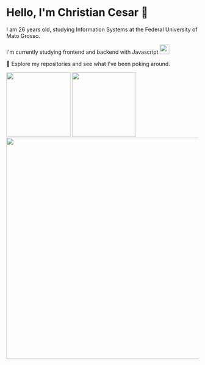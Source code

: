 # Hello, I'm Christian Cesar :vulcan_salute:

I am 26 years old, studying Information Systems at the Federal University of Mato Grosso.

I'm currently studying frontend and backend with Javascript  <img height="25rem" src="https://iconsplace.com/wp-content/uploads/_icons/ffe500/256/png/js-icon-19-256.png" />

:compass: Explore my repositories and see what I've been poking around.


<div>
  <div> 
    <img height="168rem" src="https://github-readme-stats.vercel.app/api?username=christiancesar&show_icons=true&theme=react&include_all_commits=true&count_private=true"/>
    <img height="168rem" src="https://github-readme-stats.vercel.app/api/top-langs/?username=christiancesar&theme=react&layout=compact"/>
  </div>
  <img height="579rem" src="https://github-readme-stats.vercel.app/api/wakatime?username=@christiancesar&theme=react&layout=compact";>

</div>






